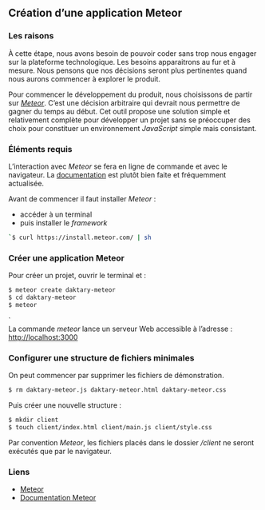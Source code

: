 ## Création d’une application Meteor

### Les raisons
  
À cette étape, nous avons besoin de pouvoir coder sans trop nous engager sur la plateforme technologique.
Les besoins apparaitrons au fur et à mesure. Nous pensons que nos décisions seront plus pertinentes quand nous aurons commencer à explorer le produit.

Pour commencer le développement du produit, nous choisissons de partir sur *[Meteor][1]*. C’est une décision arbitraire qui devrait nous permettre de gagner du temps au début. Cet outil propose une solution simple et relativement complète pour développer un projet sans se préoccuper des choix pour constituer un environnement *JavaScript* simple mais consistant.

### Éléments requis
  
L’interaction avec *Meteor* se fera en ligne de commande et avec le navigateur. La [documentation][2] est plutôt bien faite et fréquemment actualisée.

Avant de commencer il faut installer *Meteor* :
- accéder à un terminal
- puis installer le *framework*
``` bash
`$ curl https://install.meteor.com/ | sh
```

### Créer une application Meteor
  
Pour créer un projet, ouvrir le terminal et :
``` bash
$ meteor create daktary-meteor
$ cd daktary-meteor
$ meteor
```
`  
La commande *meteor* lance un serveur Web accessible à l’adresse :
[http://localhost:3000][3]

### Configurer une structure de fichiers minimales

On peut commencer par supprimer les fichiers de démonstration.
``` bash
$ rm daktary-meteor.js daktary-meteor.html daktary-meteor.css
```

Puis créer une nouvelle structure :
``` bash
$ mkdir client
$ touch client/index.html client/main.js client/style.css
```

Par convention *Meteor*, les fichiers placés dans le dossier */client* ne seront exécutés que par le navigateur.

### Liens

- [Meteor][1]
- [Documentation Meteor][2]


[1]:	http://www.meteor.com
[2]:	http://docs.meteor.com/#/full/
[3]:	http://localhost:3000
